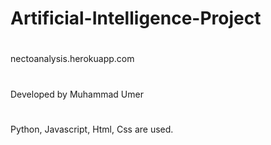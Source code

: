 # Artificial-Intelligence-Project
#
#
#
nectoanalysis.herokuapp.com
#
#
#
Developed by Muhammad Umer
#
#
#
Python, Javascript, Html, Css are used.
